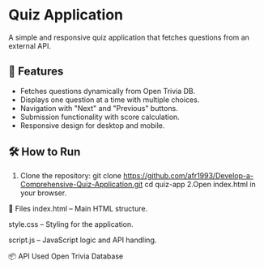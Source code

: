 # Quiz Application

A simple and responsive quiz application that fetches questions from an external API.

## 🚀 Features

- Fetches questions dynamically from Open Trivia DB.
- Displays one question at a time with multiple choices.
- Navigation with "Next" and "Previous" buttons.
- Submission functionality with score calculation.
- Responsive design for desktop and mobile.

## 🛠️ How to Run

1. Clone the repository:
   git clone https://github.com/afr1993/Develop-a-Comprehensive-Quiz-Application.git
   cd quiz-app
2.Open index.html in your browser.

📁 Files
index.html – Main HTML structure.

style.css – Styling for the application.

script.js – JavaScript logic and API handling.

📦 API Used
Open Trivia Database

